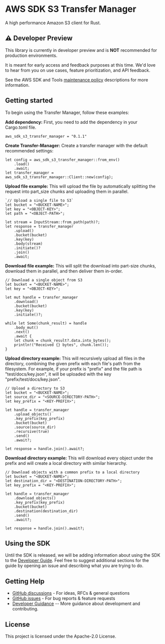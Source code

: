 # AWS SDK S3 Transfer Manager

A high performance Amazon S3 client for Rust.

## :warning: Developer Preview

This library is currently in developer preview and is **NOT** recommended for production environments.

It is meant for early access and feedback purposes at this time. We'd love to hear from you on use cases, feature prioritization, and API feedback.

See the AWS SDK and Tools [maintenance policy](https://docs.aws.amazon.com/sdkref/latest/guide/maint-policy.html#version-life-cycle)
descriptions for more information.

## Getting started

To begin using the Transfer Manager, follow these examples:

**Add dependency:**
First, you need to add the dependency in your Cargo.toml file.

```
aws_sdk_s3_transfer_manager = "0.1.1"
```

**Create Transfer-Manager:**
Create a transfer manager with the default recommended settings:

```
let config = aws_sdk_s3_transfer_manager::from_env()
    .load()
    .await;
let transfer_manager = aws_sdk_s3_transfer_manager::Client::new(config);
```

**Upload file example:**
This will upload the file by automatically splitting the request into part_size chunks and uploading them in parallel.

```
`// Upload a single file to S3`
let bucket = "<BUCKET-NAME>";
let key = "<OBJECT-KEY>";
let path = "<OBJECT-PATH>";

let stream = InputStream::from_path(path)?;
let response = transfer_manager
    .upload()
    .bucket(bucket)
    .key(key)
    .body(stream)
    .initiate()?
    .join()
    .await;
```

**Download file example:**
This will split the download into part-size chunks, download them in parallel, and then deliver them in-order.

```
// Download a single object from S3
let bucket = "<BUCKET-NAME>";
let key = "<OBJECT-KEY>";

let mut handle = transfer_manager
    .download()
    .bucket(bucket)
    .key(key)
    .initiate()?;

while let Some(chunk_result) = handle
    .body_mut()
    .next()
    .await {
    let chunk = chunk_result?.data.into_bytes();
    println!("Received {} bytes", chunk.len());
}
```

**Upload directory example:**
This will recursively upload all files in the directory, combining the given prefix with each file's path from the filesystem. For example, if your prefix is "prefix" and the file path is "test/docs/key.json", it will be uploaded with the key "prefix/test/docs/key.json".

```
// Upload a directory to S3
let bucket = "<BUCKET-NAME>";
let source_dir = "<SOURCE-DIRECTORY-PATH>";
let key_prefix = "<KEY-PREFIX>";

let handle = transfer_manager
    .upload_objects()
    .key_prefix(key_prefix)
    .bucket(bucket)
    .source(source_dir)
    .recursive(true)
    .send()
    .await?;

let response = handle.join().await?;
```

**Download directory example:**
This will download every object under the prefix and will create a local directory with similar hierarchy.

```
// Download objects with a common prefix to a local directory
let bucket = "<BUCKET-NAME>";
let destination_dir = "<DESTINATION-DIRECTORY-PATH>";
let key_prefix = "<KEY-PREFIX>";

let handle = transfer_manager
    .download_objects()
    .key_prefix(key_prefix)
    .bucket(bucket)
    .destination(destination_dir)
    .send()
    .await?;

let response = handle.join().await?;
```

## Using the SDK

Until the SDK is released, we will be adding information about using the SDK to the
[Developer Guide](https://docs.aws.amazon.com/sdk-for-rust/latest/dg/welcome.html). Feel free to suggest
additional sections for the guide by opening an issue and describing what you are trying to do.

## Getting Help

* [GitHub discussions](https://github.com/awslabs/aws-s3-transfer-manager-rs/discussions) - For ideas, RFCs & general questions
* [GitHub issues](https://github.com/awslabs/aws-s3-transfer-manager-rs/issues/new/choose) - For bug reports & feature requests
* [Developer Guidance](https://github.com/awslabs/aws-s3-transfer-manager-rs/blob/main/README.md) -- More guidance about development and contributing.

## License

This project is licensed under the Apache-2.0 License.
